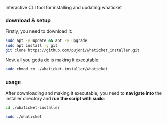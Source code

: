 Interactive CLI tool for installing and updating whaticket

### download & setup

Firstly, you need to download it:


```bash
sudo apt -y update && apt -y upgrade
sudo apt install -y git
git clone https://github.com/pujoni/whaticket_installer.git
```

Now, all you gotta do is making it executable:

```bash
sudo chmod +x ./whaticket-installer/whaticket
```

### usage

After downloading and making it executable, you need to **navigate into** the installer directory and **run the script with sudo**:

```bash
cd ./whaticket-installer
```

```bash
sudo ./whaticket
```
